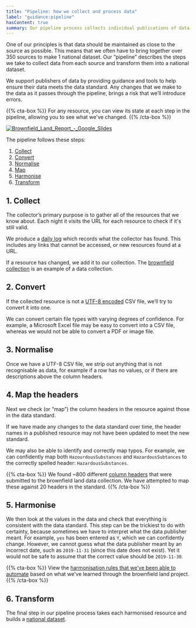 ```yaml
---
title: "Pipeline: how we collect and process data"
label: "guidance:pipeline"
hasContent: true
summary: Our pipeline process collects individual publications of data and turns them into a national dataset.
---
```


One of our principles is that data should be maintained as close to the source as possible. This means that we often have to bring together over 350 sources to make 1 national dataset. Our “pipeline” describes the steps we take to collect data from each source and transform them into a national dataset.

We support publishers of data by providing guidance and tools to help ensure their data meets the data standard. Any changes that we make to the data as it passes through the pipeline, brings a risk that we’ll introduce errors.

{{% cta-box %}}
For any resource, you can view its state at each step in the pipeline, allowing you to see what we've changed.
{{% /cta-box %}}

<a data-flickr-embed="true" href="https://www.flickr.com/photos/mattlucht/49547009136/in/datetaken-public/" title="Brownfield_Land_Report_-_Google_Slides"><img src="https://live.staticflickr.com/65535/49547009136_f3c86e9e31_b.jpg" alt="Brownfield_Land_Report_-_Google_Slides"></a>

The pipeline follows these steps:

1. [Collect](#1-collect)
2. [Convert](#2-convert)
3. [Normalise](#3-normalise)
4. [Map](#4-map-the-headers)
5. [Harmonise](#5-harmonise)
6. [Transform](#6-transform)

## 1. Collect

The collector’s primary purpose is to gather all of the resources that we know about. Each night it visits the URL for each resource to check if it's still valid.

We produce a [daily log](/resource/log/2020-03-09) which records what the collector has found. This includes any links that cannot be accessed, or new resources found at a URL.

If a resource has changed, we add it to our collection. The [brownfield collection](https://github.com/digital-land/brownfield-land-collection/blob/master/dataset/brownfield-land.csv) is an example of a data collection.

## 2. Convert

If the collected resource is not a [UTF-8 encoded](https://www.w3schools.com/charsets/ref_html_utf8.asp) CSV file, we’ll try to convert it into one.

We can convert certain file types with varying degrees of confidence. For example, a Microsoft Excel file may be easy to convert into a CSV file, whereas we would not be able to convert a PDF or image file.  

## 3. Normalise

Once we have a UTF-8 CSV file, we strip out anything that is not recognisable as data, for example if a row has no values, or if there are descriptions above the column headers.

## 4. Map the headers

Next we check (or “map”) the column headers in the resource against those in the data standard.

If we have made any changes to the data standard over time, the header names in a published resource may not have been updated to meet the new standard.

We may also be able to identify and correctly map typos. For example, we can confidently map both `HazourdousSubstances` and `HazardousSubtances` to the correctly spelled header: `HazardousSubstances`.

{{% cta-box %}}
We found ~800 different [column headers](https://github.com/digital-land/brownfield-land-collection/blob/master/index/count/column.csv) that were submitted to the brownfield land data collection. We have attempted to map these against 20 headers in the standard.
{{% /cta-box %}}

## 5. Harmonise

We then look at the values in the data and check that everything is consistent with the data standard. This step can be the trickiest to do with certainty, because sometimes we have to interpret what the data publisher meant. For example, `yes` has been entered as `Y`, which we can confidently change. However, we cannot guess what the data publisher meant by an incorrect date, such as `2019-11-31` (since this date does not exist). Yet it would not be safe to assume that the correct value should be `2019-11-30`.

{{% cta-box %}}
View the [harmonisation rules that we’ve been able to automate](https://github.com/digital-land/brownfield-land-collection/blob/master/bin/harmonise.py) based on what we've learned through the brownfield land project.
{{% /cta-box %}}

## 6. Transform

The final step in our pipeline process takes each harmonised resource and builds a [national dataset](/dataset/brownfield-land/).
